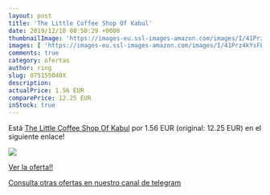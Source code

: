 ```yaml
---
layout: post
title: 'The Little Coffee Shop Of Kabul'
date: 2019/12/10 08:50:29 +0000
thumbnailImage: 'https://images-eu.ssl-images-amazon.com/images/I/41Prz4kYsFL._SL200_.jpg'
images: [ 'https://images-eu.ssl-images-amazon.com/images/I/41Prz4kYsFL._SL200_.jpg' ]
comments: true
category: ofertas
author: ring
slug: 075155040X
description:
actualPrice: 1.56 EUR
comparePrice: 12.25 EUR
inStock: true
---
```


Está [The Little Coffee Shop Of Kabul](https://www.amazon.com/dp/075155040X/?tag=redken08-20) por 1.56 EUR (original: 12.25 EUR) en el siguiente enlace!

[![](https://images-eu.ssl-images-amazon.com/images/I/41Prz4kYsFL._SL200_.jpg)](https://www.amazon.com/dp/075155040X/?tag=redken08-20)

[Ver la oferta!!](https://www.amazon.com/dp/075155040X/?tag=redken08-20)

[Consulta otras ofertas en nuestro canal de telegram](https://t.me/s/ofertas25)
